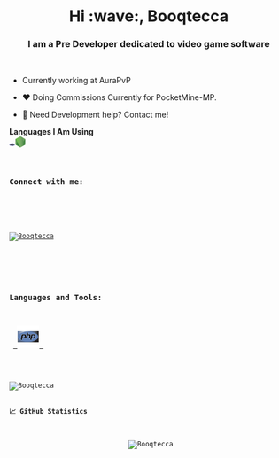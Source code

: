 <h1 align="center">Hi :wave:, Booqtecca</h1>
<h3 align="center">I am a Pre Developer dedicated to video game software</h3>

<br />

- Currently working at AuraPvP

- ❤️ Doing Commissions Currently for PocketMine-MP.

- 💬 Need Development help? Contact me!



**Languages I Am Using**  
<code><img height="10" src="https://raw.githubusercontent.com/github/explore/80688e429a7d4ef2fca1e82350fe8e3517d3494d/topics/php/php.png"></code><code><img height="20"  height="20" src="https://raw.githubusercontent.com/github/explore/80688e429a7d4ef2fca1e82350fe8e3517d3494d/topics/nodejs/nodejs.png">

 
<h3 align="left">Connect with me:</h3>
<p align="left">


<a href="https://twitter.com/Booqtecca" target="blank"><img align="center" src="https://raw.githubusercontent.com/rahuldkjain/github-profile-readme-generator/master/src/images/icons/Social/twitter.svg" alt="Booqtecca" height="30" width="40" /></a>
</p>

<h3 align="left">Languages and Tools:</h3>
<p align="left"> <a href="https://www.php.net/" target="_blank"> <img src="https://raw.githubusercontent.com/devicons/devicon/master/icons/php/php-original.svg" alt="php" width="40" height="40"/> </a> </p>

<p><img align="left" src="https://github-readme-stats.vercel.app/api/top-langs?username=Booqtecca&show_icons=true&locale=en&layout=compact" alt="Booqtecca" /></p>

**📈 GitHub Statistics**

<p align="center"> <img src="https://github-readme-stats.vercel.app/api?username=Booqtecca&show_icons=true&theme=gotham" alt="Booqtecca" />

